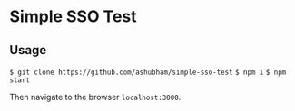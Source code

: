 # Simple SSO Test

## Usage

`$ git clone https://github.com/ashubham/simple-sso-test`
`$ npm i`
`$ npm start`

Then navigate to the browser `localhost:3000`.
